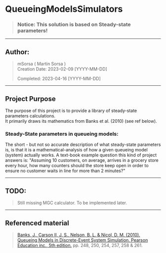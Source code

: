 # QueueingModelsSimulators
>### Notice: This solution is based on Steady-state parameters!
<hr>

## Author:
>mSorsa ( Martin Sorsa ) <br>
>Creation Date: 2023-02-09 [YYYY-MM-DD]
>
>Completed: 2023-04-16 [YYYY-MM-DD]
<hr>

## Project Purpose
The purpose of this project is to provide a library of steady-state parameters calculations. <br>
It primarily draws its mathematics from Banks et al. (2010) (see ref below). 

### Steady-State parameters in queueing models:
The short - but not so accurate description of what steady-state parameters is, is that it is a mathematical-analysis of how a given queueing model (system) actually works. 
A text-book example question this kind of project answers is: "Assuming 10 customers, on average, arrives in a grocery store every hour, how many counters should the store keep open in order to ensure no customer waits in line for more than 2 minutes?"

<hr>

## TODO:
> Still missing MGC calculator. To be implemented later.

<hr>

## Referenced material

>[Banks, J., Carson II, J. S., Nelson, B. L. & Nicol, D. M. (2010). Queueing Models in Discrete-Event System Simulation. Pearson Education inc., 5th edition.](https://github.com/mSorsa/QueueingSimulationApp/blob/master/ref/Banks%20et%20al.%202010.pdf) pp. 248, 250, 254, 257, 258 & 261.
